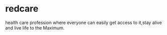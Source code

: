 # redcare
health care profession where everyone can easily get access to it,stay alive and live life to the Maximum.
